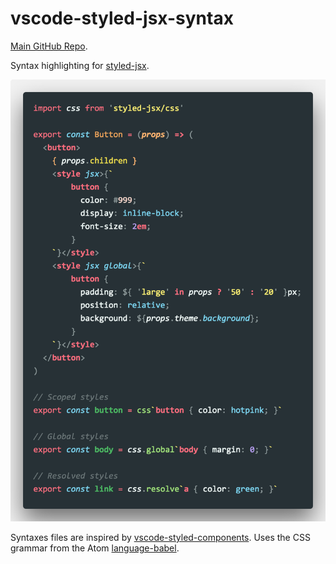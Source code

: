 # vscode-styled-jsx-syntax

[Main GitHub Repo](https://github.com/Divlo/vscode-styled-jsx/).

Syntax highlighting for [styled-jsx](https://github.com/zeit/styled-jsx).

<img src="https://raw.githubusercontent.com/Divlo/vscode-styled-jsx/master/.github/images/syntax-highlight.png" width="550"/>

Syntaxes files are inspired by [vscode-styled-components](https://github.com/styled-components/vscode-styled-components.git).
Uses the CSS grammar from the Atom [language-babel](https://github.com/gandm/language-babel).
